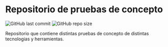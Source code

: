 # Repositorio de pruebas de concepto
![GitHub last commit](https://img.shields.io/github/last-commit/sanchezih/poc)
![GitHub repo size](https://img.shields.io/github/repo-size/sanchezih/poc)

Repositorio que contiene distintas pruebas de concepto de distintas tecnologias y herramientas.

